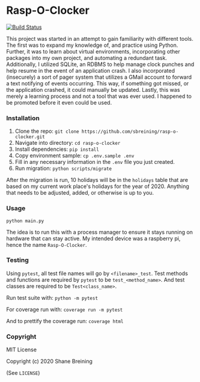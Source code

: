 # Rasp-O-Clocker

[![Build Status](https://travis-ci.org/sbreining/rasp-o-clocker.svg?branch=master)](https://travis-ci.org/sbreining/rasp-o-clocker)

This project was started in an attempt to gain familiarity with different tools.
The first was to expand my knowledge of, and practice using Python. Further, it
was to learn about virtual environments, incorporating other packages into my
own project, and automating a redundant task. Additionally, I utilized SQLite,
an RDBMS to help manage clock punches and help resume in the event of an
application crash. I also incorporated (insecurely) a sort of pager system that
utilizes a GMail account to forward a text notifying of events occurring. This
way, if something got missed, or the application crashed, it could manually be
updated. Lastly, this was merely a learning process and not a tool that was ever
used. I happened to be promoted before it even could be used.


### Installation

1. Clone the repo: `git clone https://github.com/sbreining/rasp-o-clocker.git`
2. Navigate into directory: `cd rasp-o-clocker`
3. Install dependencies: `pip install`
4. Copy environment sample: `cp .env.sample .env`
5. Fill in any necessary information in the `.env` file you just created.
6. Run migration: `python scripts/migrate`

After the migration is run, 10 holidays will be in the `holidays` table that
are based on my current work place's holidays for the year of 2020. Anything
that needs to be adjusted, added, or otherwise is up to you.

### Usage

`python main.py`

The idea is to run this with a process manager to ensure it stays running on
hardware that can stay active. My intended device was a raspberry pi, hence the
name `Rasp-O-Clocker`.

### Testing

Using `pytest`, all test file names will go by `<filename>_test`. Test methods
and functions are required by `pytest` to be `test_<method_name>`. And test
classes are required to be `Test<class_name>`.

Run test suite with: `python -m pytest`

For coverage run with: `coverage run -m pytest`

And to prettify the coverage run: `coverage html`

### Copyright

MIT License

Copyright (c) 2020 Shane Breining

(See `LICENSE`)